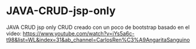 # JAVA-CRUD-jsp-only
JAVA CRUD jsp only
CRUD creado con un poco de bootstrap basado en el video: https://www.youtube.com/watch?v=iYs5a6c-t98&list=WL&index=31&ab_channel=CarlosRen%C3%A9AngaritaSanguino
